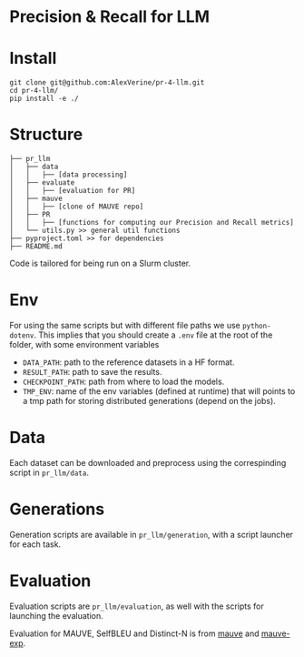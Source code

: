 # Precision & Recall for LLM

# Install

```shell
git clone git@github.com:AlexVerine/pr-4-llm.git
cd pr-4-llm/
pip install -e ./
```

# Structure
```
├── pr_llm
│   ├── data
│   │   ├── [data processing]
│   ├── evaluate
│   │   ├── [evaluation for PR]
│   ├── mauve
│   │   ├── [clone of MAUVE repo]
│   ├── PR
│   │   ├── [functions for computing our Precision and Recall metrics]
│   └── utils.py >> general util functions
├── pyproject.toml >> for dependencies
├── README.md

```
Code is tailored for being run on a Slurm cluster.

# Env

For using the same scripts but with different file paths we use `python-dotenv`. This implies that you should create a `.env` file at the root of the folder, with some environment variables

- `DATA_PATH`: path to the reference datasets in a HF format.
- `RESULT_PATH`: path to save the results.
- `CHECKPOINT_PATH`: path from where to load the models.
- `TMP_ENV`: name of the env variables (defined at runtime) that will points to a tmp path for storing distributed generations (depend on the jobs).

# Data

Each dataset can be downloaded and preprocess using the correspinding script in `pr_llm/data`.

# Generations

Generation scripts are available in `pr_llm/generation`, with a script launcher for each task.

# Evaluation

Evaluation scripts are `pr_llm/evaluation`, as well with the scripts for launching the evaluation.

Evaluation for MAUVE, SelfBLEU and Distinct-N is from [mauve](https://github.com/krishnap25/mauve) and [mauve-exp](https://github.com/krishnap25/mauve-experiments).

